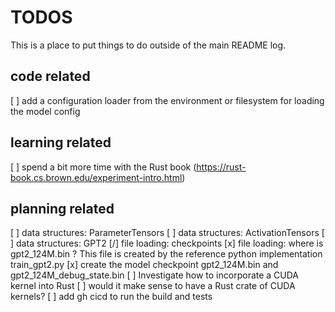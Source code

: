 # TODOS

This is a place to put things to do outside of the main README log.

## code related

[ ] add a configuration loader from the environment or filesystem for loading the model config

## learning related

[ ] spend a bit more time with the Rust book (https://rust-book.cs.brown.edu/experiment-intro.html) 

## planning related

[ ] data structures: ParameterTensors
[ ] data structures: ActivationTensors
[ ] data structures: GPT2
[/] file loading: checkpoints
[x] file loading: where is gpt2_124M.bin ?
    This file is created by the reference python implementation train_gpt2.py
[x] create the model checkpoint gpt2_124M.bin and gpt2_124M_debug_state.bin
[ ] Investigate how to incorporate a CUDA kernel into Rust
[ ] would it make sense to have a Rust crate of CUDA kernels?
[ ] add gh cicd to run the build and tests
